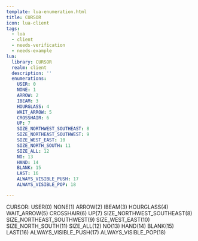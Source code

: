 ```yaml
---
template: lua-enumeration.html
title: CURSOR
icon: lua-client
tags:
  - lua
  - client
  - needs-verification
  - needs-example
lua:
  library: CURSOR
  realm: client
  description: ''
  enumerations:
    USER: 0
    NONE: 1
    ARROW: 2
    IBEAM: 3
    HOURGLASS: 4
    WAIT_ARROW: 5
    CROSSHAIR: 6
    UP: 7
    SIZE_NORTHWEST_SOUTHEAST: 8
    SIZE_NORTHEAST_SOUTHWEST: 9
    SIZE_WEST_EAST: 10
    SIZE_NORTH_SOUTH: 11
    SIZE_ALL: 12
    NO: 13
    HAND: 14
    BLANK: 15
    LAST: 16
    ALWAYS_VISIBLE_PUSH: 17
    ALWAYS_VISIBLE_POP: 18

---
```


<div class="lua__search__keywords">
CURSOR: USER(0) NONE(1) ARROW(2) IBEAM(3) HOURGLASS(4) WAIT_ARROW(5) CROSSHAIR(6) UP(7) SIZE_NORTHWEST_SOUTHEAST(8) SIZE_NORTHEAST_SOUTHWEST(9) SIZE_WEST_EAST(10) SIZE_NORTH_SOUTH(11) SIZE_ALL(12) NO(13) HAND(14) BLANK(15) LAST(16) ALWAYS_VISIBLE_PUSH(17) ALWAYS_VISIBLE_POP(18)
</div>
